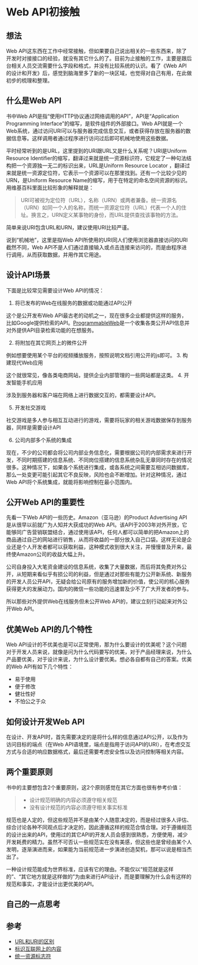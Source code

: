 # Web API初接触
## 想法
Web API这东西在工作中经常接触，但如果要自己说出相关的一些东西来，除了开发时对接接口的经验，就没有其它什么的了。目前为止接触的工作，主要是跟后台相关人员交流需要什么字段和格式，并没有比较系统的认识。看了《Web API的设计和开发》后，感觉到脑海里多了新的一块区域，也觉得对自己有用，在此做初步的梳理和整理。
## 什么是Web API
书中Web API是指“使用HTTP协议通过网络调用的API”，API是“Application Programming Interface”的缩写，是软件组件的外部接口。Web API就是一个Web系统，通过访问URI可以与服务器完成信息交互，或者获得存放在服务器的数据信息等。这样调用者通过程序进行访问过后即可机械地使用这些数据。

平时经常听到的是URL，这里提到的URI跟URL又是什么关系呢？URI是Uniform Resource Identifier的缩写，翻译过来就是统一资源标识符，它规定了一种句法结构把一个资源独一无二的标识出来，URL是Uniform Resource Locator
，翻译过来就是统一资源定位符，它表示一个资源可以在那里找到。还有一个比较少见的URN，是Uniform Resource Name的缩写，用于在特定的命名空间资源的标识。用维基百科里面比较形象的解释就是：
> URI可被视为定位符（URL），名称（URN）或两者兼备。统一资源名（URN）如同一个人的名称，而统一资源定位符（URL）代表一个人的住址。换言之，URN定义某事物的身份，而URL提供查找该事物的方法。

简单来说URI包含URL和URN，建议使用URI比较严谨。

说到“机械地”，这里是指Web API所使用的URI同人们使用浏览器直接访问的URI截然不同，Web API不是人们通过直接输入或点击连接来访问的，而是由程序进行调用，从而获取数据，并用作其它用途。
## 设计API场景
下面是比较常见需要设计Web API的情况：
1. 将已发布的Web在线服务的数据或功能通过API公开  

这个是公开发布Web API最古老的动机之一，现在很多企业都提供这样的服务，比如Google提供检索的API。[ProgrammableWeb](https://www.programmableweb.com/)是一个收集各类公开API信息并对外提供API目录检索功能的在想服务。

2. 将附加在其它网页上的微件公开

例如想要使用某个平台的视频播放服务，按照说明文档引用公开的js即可。
3. 构建现代Web应用

这个就很常见，像各类电商网站，提供企业内部管理的一些网站都是这类。
4. 开发智能手机应用

涉及到服务器和客户端在网络上进行数据交互的，都需要设计API。

5. 开发社交游戏

社交游戏是多人参与相互互动进行的游戏，需要将玩家的相关游戏数据保存到服务器，同样是需要设计API

6. 公司内部多个系统的集成

现在，不少的公司都会将公司内部业务信息化，需要根据公司的内部需求来进行开发，不同时期搭建的信息系统、不同岗位搭建的信息系统杂乱无章同时存在的情况很多。这种情况下，如果各个系统进行集成，或各系统之间需要互相访问数据库，那么一处变更可能引起其它不良反映，风险也会不断增加。针对这种情况，通过Web API将个系统集成，就能将影响控制在最小范围内。
## 公开Web API的重要性
先看一下Web API的一些历史。Amazon（亚马逊）的Product Advertising API是从很早以前就广为人知并大获成功的Web API。该API于2003年对外开放，它能够同广告营销联盟结合，通过使用该API，任何人都可以简单的把Amazon上的商品通过自己的网站进行销售，从而将收益的一部分放入自己口袋。这样无论是企业还是个人开发者都可以获取利益，这种模式收到很大关注，并慢慢普及开来，最终使Amazon公司的收益大幅上升。

公司自身投入大笔资金建设的信息系统，收集了大量数据，而后将其免费对外公开，从短期来看似乎有损公司的利益，但是通过对那些有能力公开新系统、新服务的开发人员公开API，无疑会给公司原有的服务增加新的价值，使公司的核心服务获得更大的发展动力。国内的微信一些功能的迅速普及少不了广大开发者的参与。

所以那些对外提供Web在线服务但未公开Web API的，建议立刻行动起来对外公开Web API。

## 优美Web API的几个特性
Web API设计的不优美也是可以正常使用，那为什么要设计的优美呢？这个问题对于开发人员来说，就像是问为什么代码要写的优美，对于产品经理来说，为什么产品要优美，对于设计来说，为什么设计要优美。想必各自都有自己的答案。优美的Web API有如下几个特性：
- 易于使用
- 便于修改
- 健壮性好
- 不怕公之于众
## 如何设计开发Web API
在设计、开发API时，首先需要决定的是将什么样的信息通过API公开，以及作为访问目标的端点（在Web API语境里，端点是指用于访问API的URI），在考虑交互方式与合适的响应数据格式，最后还需要考虑安全性以及访问控制等相关内容。

## 两个重要原则
书中的主要想包含2个重要原则，这2个原则感觉在其它方面也很有参考价值：
> - 设计规范明确的内容必须遵守相关规范
> - 没有设计规范的内容必须遵守相关事实标准 

规范也是人定的，但这些规范并不是由某个人随意决定的，而是经过很多人评估、综合讨论各种不同观点后才决定的，因此遵循这样的规范合情合理。对于遵循规范的设计出来的API，使用过的其它API的开发人员会感到很熟悉，方便使用，减少开发耗费的精力。虽然不可否认一些规范实在没有美感，但这些也是曾经由某个人发明，逐渐演进而来，如果能为当前规范进一步演进创造契机，那可以说是相当杰出了。

一种设计规范能成为世界标准，应该有它的理由。不能仅以“规范就是这样的”、“其它地方就是这样做的”为由来进行API设计，而是要理解为什么会有这样的规范和事实，才能设计出更优美的API。

## 自己的一点思考

## 参考
- [URL和URI的区别](http://www.cnblogs.com/hust-ghtao/p/4724885.html)
- [标识互联网上的内容](https://developer.mozilla.org/zh-CN/docs/Web/HTTP/Basics_of_HTTP/Identifying_resources_on_the_Web)
- [统一资源标志符](https://zh.wikipedia.org/wiki/%E7%BB%9F%E4%B8%80%E8%B5%84%E6%BA%90%E6%A0%87%E5%BF%97%E7%AC%A6)